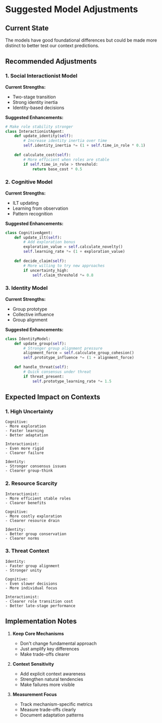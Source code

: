 # Suggested Model Adjustments

## Current State
The models have good foundational differences but could be made more distinct to better test our context predictions.

## Recommended Adjustments

### 1. Social Interactionist Model

**Current Strengths:**
- Two-stage transition
- Strong identity inertia
- Identity-based decisions

**Suggested Enhancements:**
```python
# Make role stability stronger
class InteractionistAgent:
    def update_identity(self):
        # Increase identity inertia over time
        self.identity_inertia *= (1 + self.time_in_role * 0.1)
        
    def calculate_cost(self):
        # More efficient when roles are stable
        if self.time_in_role > threshold:
            return base_cost * 0.5
```

### 2. Cognitive Model

**Current Strengths:**
- ILT updating
- Learning from observation
- Pattern recognition

**Suggested Enhancements:**
```python
class CognitiveAgent:
    def update_ilt(self):
        # Add exploration bonus
        exploration_value = self.calculate_novelty()
        self.learning_rate *= (1 + exploration_value)
        
    def decide_claim(self):
        # More willing to try new approaches
        if uncertainty_high:
            self.claim_threshold *= 0.8
```

### 3. Identity Model

**Current Strengths:**
- Group prototype
- Collective influence
- Group alignment

**Suggested Enhancements:**
```python
class IdentityModel:
    def update_group(self):
        # Stronger group alignment pressure
        alignment_force = self.calculate_group_cohesion()
        self.prototype_influence *= (1 + alignment_force)
        
    def handle_threat(self):
        # Quick consensus under threat
        if threat_present:
            self.prototype_learning_rate *= 1.5
```

## Expected Impact on Contexts

### 1. High Uncertainty
```
Cognitive:
- More exploration
- Faster learning
- Better adaptation

Interactionist:
- Even more rigid
- Clearer failure

Identity:
- Stronger consensus issues
- Clearer group-think
```

### 2. Resource Scarcity
```
Interactionist:
- More efficient stable roles
- Clearer benefits

Cognitive:
- More costly exploration
- Clearer resource drain

Identity:
- Better group conservation
- Clearer norms
```

### 3. Threat Context
```
Identity:
- Faster group alignment
- Stronger unity

Cognitive:
- Even slower decisions
- More individual focus

Interactionist:
- Clearer role transition cost
- Better late-stage performance
```

## Implementation Notes

1. **Keep Core Mechanisms**
   - Don't change fundamental approach
   - Just amplify key differences
   - Make trade-offs clearer

2. **Context Sensitivity**
   - Add explicit context awareness
   - Strengthen natural tendencies
   - Make failures more visible

3. **Measurement Focus**
   - Track mechanism-specific metrics
   - Measure trade-offs clearly
   - Document adaptation patterns 